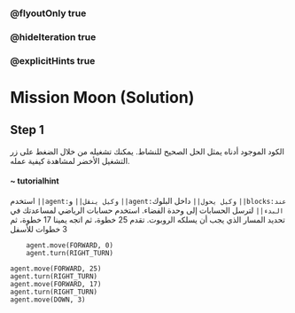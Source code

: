 ### @flyoutOnly true
### @hideIteration true
### @explicitHints true

# Mission Moon (Solution)

## Step 1
الكود الموجود أدناه يمثل الحل الصحيح للنشاط. يمكنك تشغيله من خلال الضغط على زر التشغيل الأخضر لمشاهدة كيفية عمله.

#### ~ tutorialhint  
استخدم ``||agent:وكيل ينقل||`` و ``||agent:وكيل يحول||`` داخل البلوك ``||blocks:عند البدء||`` لترسل الحسابات إلى وحدة الفضاء. استخدم حسابات الرياضي لمساعدتك في تحديد المسار الذي يجب أن يسلكه الروبوت. تقدم 25 خطوة، ثم اتجه يمينا 17 خطوة، ثم 3 خطوات للأسفل

```ghost
    agent.move(FORWARD, 0)
    agent.turn(RIGHT_TURN)
```
```template
agent.move(FORWARD, 25)
agent.turn(RIGHT_TURN)
agent.move(FORWARD, 17)
agent.turn(RIGHT_TURN)
agent.move(DOWN, 3)
```
```package
```
